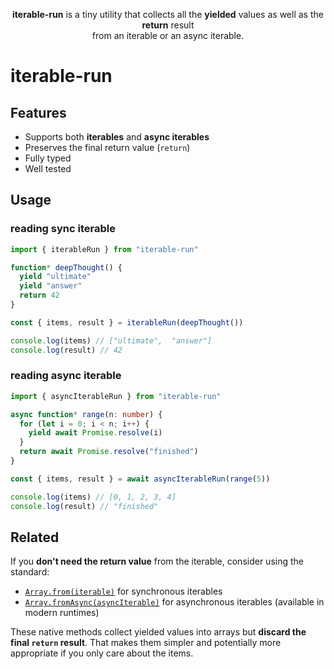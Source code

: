 <p align="center">
<b>iterable-run</b> is a tiny utility that collects all the <b>yielded</b> values as well as the <b>return</b> result<br>from an iterable or an async iterable.
</p>

# iterable-run

## Features

- Supports both **iterables** and **async iterables**
- Preserves the final return value (`return`)
- Fully typed
- Well tested

## Usage

### reading sync iterable

```ts
import { iterableRun } from "iterable-run"

function* deepThought() {
  yield "ultimate"
  yield "answer"
  return 42
}

const { items, result } = iterableRun(deepThought())

console.log(items) // ["ultimate",  "answer"]
console.log(result) // 42
```

### reading async iterable

```ts
import { asyncIterableRun } from "iterable-run"

async function* range(n: number) {
  for (let i = 0; i < n; i++) {
    yield await Promise.resolve(i)
  }
  return await Promise.resolve("finished")
}

const { items, result } = await asyncIterableRun(range(5))

console.log(items) // [0, 1, 2, 3, 4]
console.log(result) // "finished"
```

## Related

If you **don't need the return value** from the iterable, consider using the standard:

- [`Array.from(iterable)`](https://developer.mozilla.org/docs/Web/JavaScript/Reference/Global_Objects/Array/from) for synchronous iterables
- [`Array.fromAsync(asyncIterable)`](https://developer.mozilla.org/docs/Web/JavaScript/Reference/Global_Objects/Array/fromAsync) for asynchronous iterables (available in modern runtimes)

These native methods collect yielded values into arrays but **discard the final `return` result**. That makes them simpler and potentially more appropriate if you only care about the items.
